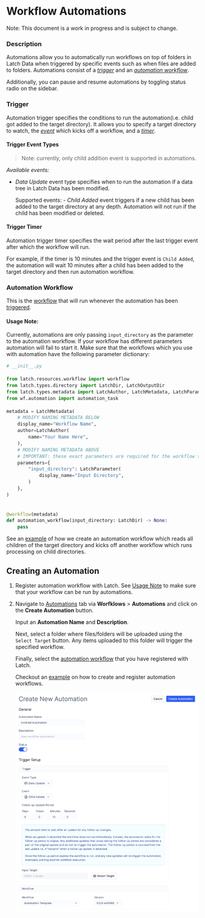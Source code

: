 # Workflow Automations

Note: This document is a work in progress and is subject to change.

### Description

Automations allow you to automatically run workflows on top of folders in Latch Data when triggered by specific events such as when files are added to folders. Automations consist of a [*trigger*](#trigger) and an [*automation workflow*](#automation-workflow).

Additionally, you can pause and resume automations by toggling status radio on the sidebar.

### Trigger

Automation trigger specifies the conditions to run the automation(i.e. child got added to the target directory). It allows you to specify a target directory to watch, the [_event_](#trigger-event-types) which kicks off a workflow, and a [_timer_](#trigger-timer).

#### Trigger Event Types

> Note: currently, only child addition event is supported in automations.

*Available events:*

- _Data Update_ event type specifies when to run the automation if a data tree in Latch Data has been modified.

    Supported events:
        -  _Child Added_ event triggers if a new child has been added to the target directory at any depth. Automation will not run if the child has been modified or deleted.

#### Trigger Timer

Automation trigger timer specifies the wait period after the last trigger event after which the workflow will run.

For example, if the timer is 10 minutes and the trigger event is `Child Added`, the automation will wait 10 minutes after a child has been added to the target directory and then run automation workflow.

### Automation Workflow

This is the [workflow](../basics/what_is_a_workflow.md) that will run whenever the automation has been [triggered](#trigger).

#### Usage Note:
Currently, automations are only passing `input_directory` as the parameter to the automation workflow. If your workflow has different parameters automation will fail to start it. Make sure that the workflows which you use with automation have the following parameter dictionary:

```python
# __init__.py

from latch.resources.workflow import workflow
from latch.types.directory import LatchDir, LatchOutputDir
from latch.types.metadata import LatchAuthor, LatchMetadata, LatchParameter
from wf.automation import automation_task

metadata = LatchMetadata(
    # MODIFY NAMING METADATA BELOW
    display_name="Workflow Name",
    author=LatchAuthor(
        name="Your Name Here",
    ),
    # MODIFY NAMING METADATA ABOVE
    # IMPORTANT: these exact parameters are required for the workflow to work with automations
    parameters={
        "input_directory": LatchParameter(
            display_name="Input Directory",
        )
    },
)


@workflow(metadata)
def automation_workflow(input_directory: LatchDir) -> None:
    pass
```

See an [example](automation-usecase.md) of how we create an automation workflow which reads all children of the target directory and kicks off another workflow which runs processing on child directories.

## Creating an Automation

1. Register automation workflow with Latch. See [Usage Note](#usage-note) to make sure that your workflow can be run by automations.

2. Navigate to [Automations](https://console.latch.bio/automations) tab via **Worfklows** > **Automations** and click on the **Create Automation** button.

    Input an **Automation Name** and **Description**.

    Next, select a folder where files/folders will be uploaded using the `Select Target` button. Any items uploaded to this folder will trigger the specified workflow.

    Finally, select the [automation workflow](#automation-workflow) that you have registered with Latch.

    Checkout an [example](automation-usecase.md) on how to create and register automation workflows.

    ![Create Automation Example](../assets/automation/create-automation-example.png)

